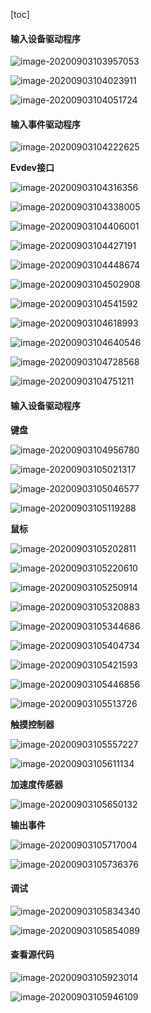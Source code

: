 [toc]

#### 输入设备驱动程序

![image-20200903103957053](https://i.loli.net/2021/05/25/EOfCgsA7VDBw6Xn.png)

![image-20200903104023911](https://i.loli.net/2021/05/25/FbkUuogKGljfnNQ.png)

![image-20200903104051724](https://i.loli.net/2021/05/25/sKy1xFflcSAJpZg.png)

#### 输入事件驱动程序

![image-20200903104222625](https://i.loli.net/2021/05/25/8mblzhcqrWJ2PHL.png)

**Evdev接口**

![image-20200903104316356](https://i.loli.net/2021/05/25/vpAkDbsL8SoeiYc.png)

![image-20200903104338005](https://i.loli.net/2021/05/25/Jlhq9iXLtPO5EUQ.png)

![image-20200903104406001](https://i.loli.net/2021/05/25/J9fVvodNb8iFA2p.png)

![image-20200903104427191](https://i.loli.net/2021/05/25/OfrhStcKH8zYI6j.png)

![image-20200903104448674](https://i.loli.net/2021/05/25/hcIB3Ht7SjXyfGO.png)

![image-20200903104502908](https://i.loli.net/2021/05/25/KLuonWztwH3x4Bc.png)

![image-20200903104541592](https://i.loli.net/2021/05/25/9MHrlCZSNkWhe1V.png)

![image-20200903104618993](https://i.loli.net/2021/05/25/JIvnWPu1GqQteAO.png)

![image-20200903104640546](https://i.loli.net/2021/05/25/9hmJVOHsjrqdXw3.png)

![image-20200903104728568](https://i.loli.net/2021/05/25/pGJxve8TQ6aFDl5.png)

![image-20200903104751211](https://i.loli.net/2021/05/25/WcLwSkeigr6mhx4.png)



#### 输入设备驱动程序

**键盘**

![image-20200903104956780](https://i.loli.net/2021/05/25/9p8WfRsE2YFhnyM.png)

![image-20200903105021317](https://i.loli.net/2021/05/25/aYnAB3wmOSougDy.png)

![image-20200903105046577](https://i.loli.net/2021/05/25/G4Bs2ZxbwTf8Nuj.png)

![image-20200903105119288](https://i.loli.net/2021/05/25/kr4MUAC7Kqhy3sz.png)

**鼠标**

![image-20200903105202811](https://i.loli.net/2021/05/25/t72zKID5G8J3oxe.png)

![image-20200903105220610](https://i.loli.net/2021/05/25/DdHBQvZoGaYFN7I.png)

![image-20200903105250914](https://i.loli.net/2021/05/25/p1VItMyNXlea3EK.png)

![image-20200903105320883](https://i.loli.net/2021/05/25/TuBMgf7KCO2zh1D.png)

![image-20200903105344686](https://i.loli.net/2021/05/25/1LWz8cINq675ZGw.png)

![image-20200903105404734](https://i.loli.net/2021/05/25/VDhQ5PkTCneibjZ.png)

![image-20200903105421593](https://i.loli.net/2021/05/25/cwo2Y7zLeftpIHv.png)

![image-20200903105446856](https://i.loli.net/2021/05/25/Ib8nMVG9ZN3EaO6.png)

![image-20200903105513726](https://i.loli.net/2021/05/25/jk1G8egrZ3lSw7Q.png)

**触摸控制器**

![image-20200903105557227](https://i.loli.net/2021/05/25/eCJcNZtBD6SYWMV.png)

![image-20200903105611134](https://i.loli.net/2021/05/25/X5FSsDZmryInQg9.png)

**加速度传感器**

![image-20200903105650132](https://i.loli.net/2021/05/25/5HjalO6KfhZi4mB.png)

**输出事件**

![image-20200903105717004](https://i.loli.net/2021/05/25/3qsir2JESF65CUL.png)

![image-20200903105736376](https://i.loli.net/2021/05/25/atf32y9MoVReKAz.png)



#### 调试

![image-20200903105834340](https://i.loli.net/2021/05/25/o65trAjlpZvD8kX.png)

![image-20200903105854089](https://i.loli.net/2021/05/25/ciYlawUZjn2MDpe.png)



#### 查看源代码

![image-20200903105923014](https://i.loli.net/2021/05/26/QGXPSRBnxcmY6HE.png)

![image-20200903105946109](https://i.loli.net/2021/05/26/iUGf4QBOHduStop.png)









